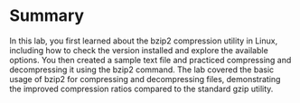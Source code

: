 # Summary

In this lab, you first learned about the bzip2 compression utility in Linux, including how to check the version installed and explore the available options. You then created a sample text file and practiced compressing and decompressing it using the bzip2 command. The lab covered the basic usage of bzip2 for compressing and decompressing files, demonstrating the improved compression ratios compared to the standard gzip utility.
